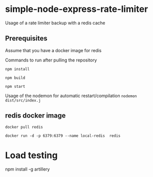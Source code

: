 # simple-node-express-rate-limiter

Usage of a rate limiter backup with a redis cache

## Prerequisites
Assume that you have a docker image for redis

Commands to run after pulling the repository

`npm install`

`npm build`

`npm start` 


Usage of the nodemon for automatic restart/compilation
`nodemon dist/src/index.j`


## redis docker image
`docker pull redis`

`docker run -d -p 6379:6379 --name local-redis  redis`


# Load testing
npm install -g artillery
